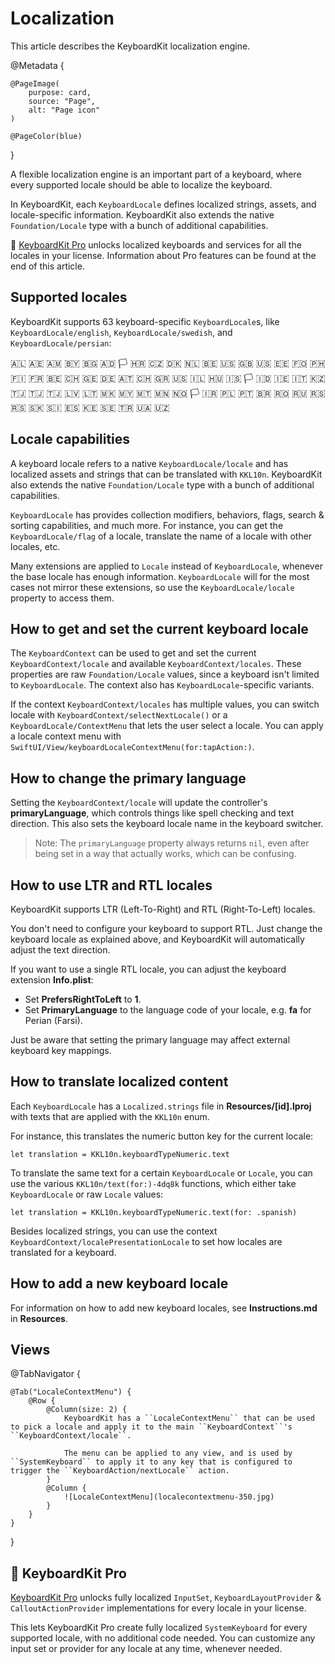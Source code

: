 # Localization

This article describes the KeyboardKit localization engine.

@Metadata {

    @PageImage(
        purpose: card,
        source: "Page",
        alt: "Page icon"
    )

    @PageColor(blue)
}

A flexible localization engine is an important part of a keyboard, where every supported locale should be able to localize the keyboard.

In KeyboardKit, each ``KeyboardLocale`` defines localized strings, assets, and locale-specific information. KeyboardKit also extends the native ``Foundation/Locale`` type with a bunch of additional capabilities.

👑 [KeyboardKit Pro][Pro] unlocks localized keyboards and services for all the locales in your license. Information about Pro features can be found at the end of this article.

[Pro]: https://github.com/KeyboardKit/KeyboardKitPro



## Supported locales

KeyboardKit supports 63 keyboard-specific ``KeyboardLocale``s, like ``KeyboardLocale/english``, ``KeyboardLocale/swedish``, and ``KeyboardLocale/persian``:

🇦🇱 🇦🇪 🇦🇲 🇧🇾 🇧🇬 🇦🇩 🏳️ 🇭🇷 🇨🇿 🇩🇰 🇳🇱 🇧🇪 🇺🇸 🇬🇧 🇺🇸 🇪🇪 🇫🇴 🇵🇭 🇫🇮 🇫🇷 🇧🇪 🇨🇭 🇬🇪 🇩🇪 🇦🇹 🇨🇭 🇬🇷 🇺🇸 🇮🇱 🇭🇺 🇮🇸 🏳️ 🇮🇩 🇮🇪 🇮🇹 🇰🇿 🇹🇯 🇹🇯 🇹🇯 🇱🇻 🇱🇹 🇲🇰 🇲🇾 🇲🇹 🇲🇳 🇳🇴 🏳️ 🇮🇷 🇵🇱 🇵🇹 🇧🇷 🇷🇴 🇷🇺 🇷🇸 🇷🇸 🇸🇰 🇸🇮 🇪🇸 🇰🇪 🇸🇪 🇹🇷 🇺🇦 🇺🇿 <br />


## Locale capabilities

A keyboard locale refers to a native ``KeyboardLocale/locale`` and has localized assets and strings that can be translated with ``KKL10n``. KeyboardKit also extends the native ``Foundation/Locale`` type with a bunch of additional capabilities.

``KeyboardLocale`` has provides collection modifiers, behaviors, flags, search & sorting capabilities, and much more. For instance, you can get the ``KeyboardLocale/flag`` of a locale, translate the name of a locale with other locales, etc.

Many extensions are applied to `Locale` instead of ``KeyboardLocale``, whenever the base locale has enough information. ``KeyboardLocale`` will for the most cases not mirror these extensions, so use the ``KeyboardLocale/locale`` property to access them. 



## How to get and set the current keyboard locale 

The ``KeyboardContext`` can be used to get and set the current ``KeyboardContext/locale`` and available ``KeyboardContext/locales``. These properties are raw ``Foundation/Locale`` values, since a keyboard isn't limited to ``KeyboardLocale``.  The context also has ``KeyboardLocale``-specific variants.

If the context ``KeyboardContext/locales`` has multiple values, you can switch locale with ``KeyboardContext/selectNextLocale()`` or a ``KeyboardLocale/ContextMenu`` that lets the user select a locale. You can apply a locale context menu with ``SwiftUI/View/keyboardLocaleContextMenu(for:tapAction:)``.


## How to change the primary language  

Setting the ``KeyboardContext/locale`` will update the controller's **primaryLanguage**, which controls things like spell checking and text direction. This also sets the keyboard locale name in the keyboard switcher.

> Note: The `primaryLanguage` property always returns `nil`, even after being set in a way that actually works, which can be confusing.



## How to use LTR and RTL locales

KeyboardKit supports LTR (Left-To-Right) and RTL (Right-To-Left) locales.

You don't need to configure your keyboard to support RTL. Just change the keyboard locale as explained above, and KeyboardKit will automatically adjust the text direction.

If you want to use a single RTL locale, you can adjust the keyboard extension **Info.plist**:

* Set **PrefersRightToLeft** to **1**.
* Set **PrimaryLanguage** to the language code of your locale, e.g. **fa** for Perian (Farsi).

Just be aware that setting the primary language may affect external keyboard key mappings.



## How to translate localized content

Each ``KeyboardLocale`` has a `Localized.strings` file in **Resources/[id].lproj** with texts that are applied with the ``KKL10n`` enum. 

For instance, this translates the numeric button key for the current locale:

```
let translation = KKL10n.keyboardTypeNumeric.text
```

To translate the same text for a certain ``KeyboardLocale`` or `Locale`, you can use the various ``KKL10n/text(for:)-4dq8k`` functions, which either take ``KeyboardLocale`` or raw `Locale` values:

```
let translation = KKL10n.keyboardTypeNumeric.text(for: .spanish)
```

Besides localized strings, you can use the context ``KeyboardContext/localePresentationLocale`` to set how locales are translated for a keyboard.



## How to add a new keyboard locale

For information on how to add new keyboard locales, see **Instructions.md** in **Resources**.



## Views

@TabNavigator {
    
    @Tab("LocaleContextMenu") {
        @Row {
            @Column(size: 2) {
                KeyboardKit has a ``LocaleContextMenu`` that can be used to pick a locale and apply it to the main ``KeyboardContext``'s ``KeyboardContext/locale``.
                
                The menu can be applied to any view, and is used by ``SystemKeyboard`` to apply it to any key that is configured to trigger the ``KeyboardAction/nextLocale`` action.
            }
            @Column {
                ![LocaleContextMenu](localecontextmenu-350.jpg)
            }
        }
    }
}


## 👑 KeyboardKit Pro

[KeyboardKit Pro][Pro] unlocks fully localized ``InputSet``, ``KeyboardLayoutProvider`` & ``CalloutActionProvider`` implementations for every locale in your license. 

This lets KeyboardKit Pro create fully localized ``SystemKeyboard`` for every supported locale, with no additional code needed. You can customize any input set or provider for any locale at any time, whenever needed.

[Pro]: https://github.com/KeyboardKit/KeyboardKitPro
